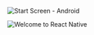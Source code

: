 ![Start Screen - Android](StartScreen-simuluatorAVD.jpg)

![Welcome to React Native](WelcomeScreen-simuluatorAVD.jpg)
